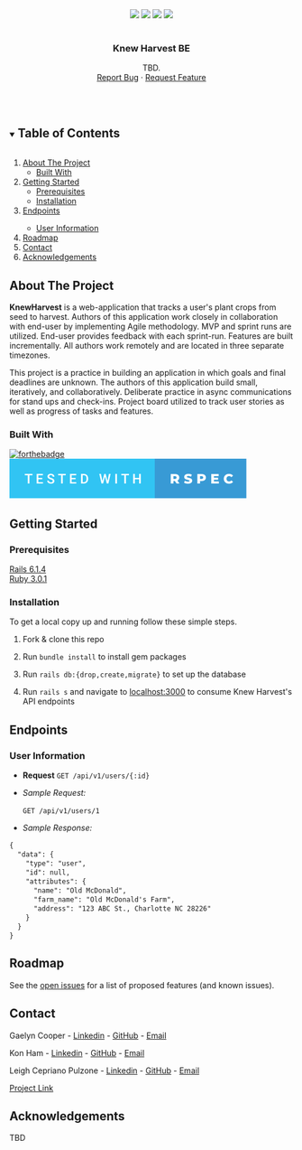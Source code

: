 <div align="center">
  <a href=https://github.com/wdk3/knewharvest_be_api/graphs/contributors><img src="https://img.shields.io/github/contributors/wdk3/knewharvest_be_api.svg?style=for-the-badge" /></a>
  <a href=https://github.com/wdk3/knewharvest_be_api/network/members><img src="https://img.shields.io/github/forks/wdk3/knewharvest_be_api.svg?style=for-the-badge" /></a>
  <a href=https://github.com/wdk3/knewharvest_be_api/stargazers><img src="https://img.shields.io/github/stars/wdk3/knewharvest_be_api.svg?style=for-the-badge" /></a>
  <a href=https://github.com/wdk3/knewharvest_be_api/issues><img src="https://img.shields.io/github/issues/wdk3/knewharvest_be_api.svg?style=for-the-badge" /></a>
</div>

<!-- PROJECT LOGO -->
<br />
<p align="center">
  <a href="https://github.com/wdk3/knewharvest_be_api">
  </a>

  <h3 align="center">Knew Harvest BE</h3>

  <p align="center">
    TBD.
    <br />
    <a href="https://github.com/wdk3/knewharvest_be_api">
    <a href="https://github.com/wdk3/knewharvest_be_api/issues">Report Bug</a>
    ·
    <a href="https://github.com/wdk3/knewharvest_be_api/issues">Request Feature</a>
    <br />
    <br />
    <br />
  </p>
</p>



<!-- TABLE OF CONTENTS -->
<details open="open">
  <summary><h2 style="display: inline-block">Table of Contents</h2></summary>
  <ol>
    <li>
      <a href="#about-the-project">About The Project</a>
      <ul>
        <li><a href="#built-with">Built With</a></li>
      </ul>
    </li>
    <li>
      <a href="#getting-started">Getting Started</a>
      <ul>
        <li><a href="#prerequisites">Prerequisites</a></li>
        <li><a href="#installation">Installation</a></li>
      </ul>
    </li>
    <li><a href="#endpoints">Endpoints</a></li>
    <ul>
      <li><a href="#user-information">User Information</a></li>
    </ul>
    <li><a href="#roadmap">Roadmap</a></li>
    <li><a href="#contact">Contact</a></li>
    <li><a href="#acknowledgements">Acknowledgements</a></li>
  </ol>
</details>



<!-- ABOUT THE PROJECT -->
## About The Project

 **KnewHarvest** is a web-application that tracks a user's plant crops from seed to harvest. Authors of this application work closely in collaboration with end-user by implementing Agile methodology. MVP and sprint runs are utilized. End-user provides feedback with each sprint-run. Features are built incrementally. All authors work remotely and are located in three separate timezones.

  This project is a practice in building an application in which goals and final deadlines are unknown. The authors of this application build small, iteratively, and collaboratively. Deliberate practice in async communications for stand ups and check-ins. Project board utilized to track user stories as well as progress of tasks and features.

### Built With

[![forthebadge](https://forthebadge.com/images/badges/made-with-ruby.svg)](https://forthebadge.com)<br />
![tested with rspec](https://github.com/lcpulzone/tea_time/blob/main/tested-with-rspec.svg)


<!-- GETTING STARTED -->
## Getting Started

### Prerequisites

[Rails 6.1.4](https://rubyonrails.org/)<br />
[Ruby 3.0.1](https://www.ruby-lang.org/en/)

### Installation

To get a local copy up and running follow these simple steps.

1. Fork & clone this repo

2. Run `bundle install` to install gem packages

3. Run `rails db:{drop,create,migrate}` to set up the database

4. Run `rails s` and navigate to [localhost:3000](http://localhost3000) to consume Knew Harvest's API endpoints


<!-- USAGE EXAMPLES -->
## Endpoints

### User Information
- **Request** `GET /api/v1/users/{:id}`

- *Sample Request:*

  `GET /api/v1/users/1`

- *Sample Response:*
```
{
  "data": {
    "type": "user",
    "id": null,
    "attributes": {
      "name": "Old McDonald",
      "farm_name": "Old McDonald's Farm",
      "address": "123 ABC St., Charlotte NC 28226"
    }
  }
}
```

<!-- ROADMAP -->
## Roadmap

See the [open issues](https://github.com/wdk3/knewharvest_be_api/issues) for a list of proposed features (and known issues).

<!-- CONTACT -->
## Contact

Gaelyn Cooper - [Linkedin](https://www.linkedin.com/in/gaelyn-cooper/) - [GitHub](https://github.com/gaelyn) - [Email](gaelyn.cooper@gmail.com)

Kon Ham - [Linkedin](https://www.linkedin.com/in/kon-ham/) - [GitHub](https://github.com/kon-ham) - [Email](contact@konkham.com)

Leigh Cepriano Pulzone - [Linkedin](https://www.linkedin.com/in/lcpulzone/) - [GitHub](https://github.com/lcpulzone) - [Email](lcpulzone@gmail.com)

[Project Link](https://github.com/wdk3/knewharvest_be_api)



<!-- ACKNOWLEDGEMENTS -->
## Acknowledgements

TBD





<!-- MARKDOWN LINKS & IMAGES -->
<!-- https://www.markdownguide.org/basic-syntax/#reference-style-links -->
[contributors-shield]: https://img.shields.io/github/contributors/wdk3/knewharvest_be_api.svg?style=for-the-badge
[contributors-url]: https://github.com/wdk3/knewharvest_be_api/graphs/contributors
[forks-shield]: https://img.shields.io/github/forks/wdk3/knewharvest_be_api.svg?style=for-the-badge
[forks-url]: https://github.com/wdk3/knewharvest_be_api/network/members
[stars-shield]: https://img.shields.io/github/stars/wdk3/knewharvest_be_api.svg?style=for-the-badge
[stars-url]: https://github.com/wdk3/knewharvest_be_api/stargazers
[issues-shield]: https://img.shields.io/github/issues/wdk3/knewharvest_be_api.svg?style=for-the-badge
[issues-url]: https://github.com/wdk3/knewharvest_be_api/issues
[linkedin-shield]: https://img.shields.io/badge/-LinkedIn-black.svg?style=for-the-badge&logo=linkedin&colorB=555
[linkedin-url]: https://linkedin.com/in/lcpulzone

